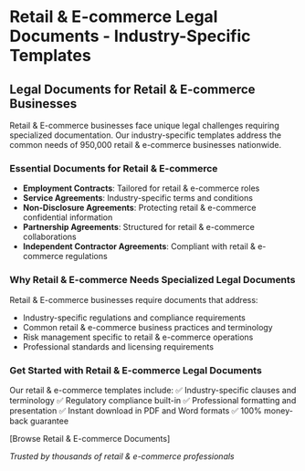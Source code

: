 # Retail & E-commerce Legal Documents - Industry-Specific Templates

## Legal Documents for Retail & E-commerce Businesses

Retail & E-commerce businesses face unique legal challenges requiring specialized documentation. Our industry-specific templates address the common needs of 950,000 retail & e-commerce businesses nationwide.

### Essential Documents for Retail & E-commerce

- **Employment Contracts**: Tailored for retail & e-commerce roles
- **Service Agreements**: Industry-specific terms and conditions
- **Non-Disclosure Agreements**: Protecting retail & e-commerce confidential information
- **Partnership Agreements**: Structured for retail & e-commerce collaborations
- **Independent Contractor Agreements**: Compliant with retail & e-commerce regulations

### Why Retail & E-commerce Needs Specialized Legal Documents

Retail & E-commerce businesses require documents that address:

- Industry-specific regulations and compliance requirements
- Common retail & e-commerce business practices and terminology
- Risk management specific to retail & e-commerce operations
- Professional standards and licensing requirements

### Get Started with Retail & E-commerce Legal Documents

Our retail & e-commerce templates include:
✅ Industry-specific clauses and terminology
✅ Regulatory compliance built-in
✅ Professional formatting and presentation
✅ Instant download in PDF and Word formats
✅ 100% money-back guarantee

[Browse Retail & E-commerce Documents]

_Trusted by thousands of retail & e-commerce professionals_

